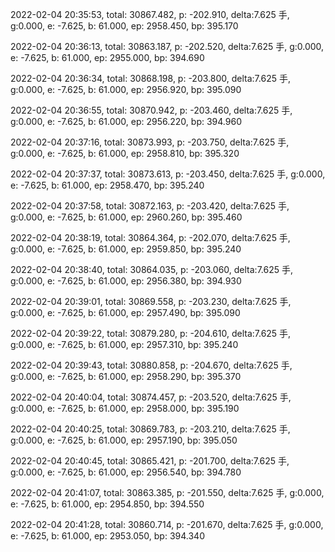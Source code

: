 2022-02-04 20:35:53, total: 30867.482, p: -202.910, delta:7.625 手, g:0.000, e: -7.625, b: 61.000, ep: 2958.450, bp: 395.170

2022-02-04 20:36:13, total: 30863.187, p: -202.520, delta:7.625 手, g:0.000, e: -7.625, b: 61.000, ep: 2955.000, bp: 394.690

2022-02-04 20:36:34, total: 30868.198, p: -203.800, delta:7.625 手, g:0.000, e: -7.625, b: 61.000, ep: 2956.920, bp: 395.090

2022-02-04 20:36:55, total: 30870.942, p: -203.460, delta:7.625 手, g:0.000, e: -7.625, b: 61.000, ep: 2956.220, bp: 394.960

2022-02-04 20:37:16, total: 30873.993, p: -203.750, delta:7.625 手, g:0.000, e: -7.625, b: 61.000, ep: 2958.810, bp: 395.320

2022-02-04 20:37:37, total: 30873.613, p: -203.450, delta:7.625 手, g:0.000, e: -7.625, b: 61.000, ep: 2958.470, bp: 395.240

2022-02-04 20:37:58, total: 30872.163, p: -203.420, delta:7.625 手, g:0.000, e: -7.625, b: 61.000, ep: 2960.260, bp: 395.460

2022-02-04 20:38:19, total: 30864.364, p: -202.070, delta:7.625 手, g:0.000, e: -7.625, b: 61.000, ep: 2959.850, bp: 395.240

2022-02-04 20:38:40, total: 30864.035, p: -203.060, delta:7.625 手, g:0.000, e: -7.625, b: 61.000, ep: 2956.380, bp: 394.930

2022-02-04 20:39:01, total: 30869.558, p: -203.230, delta:7.625 手, g:0.000, e: -7.625, b: 61.000, ep: 2957.490, bp: 395.090

2022-02-04 20:39:22, total: 30879.280, p: -204.610, delta:7.625 手, g:0.000, e: -7.625, b: 61.000, ep: 2957.310, bp: 395.240

2022-02-04 20:39:43, total: 30880.858, p: -204.670, delta:7.625 手, g:0.000, e: -7.625, b: 61.000, ep: 2958.290, bp: 395.370

2022-02-04 20:40:04, total: 30874.457, p: -203.520, delta:7.625 手, g:0.000, e: -7.625, b: 61.000, ep: 2958.000, bp: 395.190

2022-02-04 20:40:25, total: 30869.783, p: -203.210, delta:7.625 手, g:0.000, e: -7.625, b: 61.000, ep: 2957.190, bp: 395.050

2022-02-04 20:40:45, total: 30865.421, p: -201.700, delta:7.625 手, g:0.000, e: -7.625, b: 61.000, ep: 2956.540, bp: 394.780

2022-02-04 20:41:07, total: 30863.385, p: -201.550, delta:7.625 手, g:0.000, e: -7.625, b: 61.000, ep: 2954.850, bp: 394.550

2022-02-04 20:41:28, total: 30860.714, p: -201.670, delta:7.625 手, g:0.000, e: -7.625, b: 61.000, ep: 2953.050, bp: 394.340